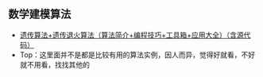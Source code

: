 ## 数学建模算法
- [遗传算法+遗传退火算法（算法简介+编程技巧+工具箱+应用大全）（含源代码）](https://mp.weixin.qq.com/s/TgrrypEAvVYAgVOckgIhUQ)
- Top：这里面并不是都是比较有用的算法实例，因人而异，觉得好就看，不好就不用看，找找其他的

